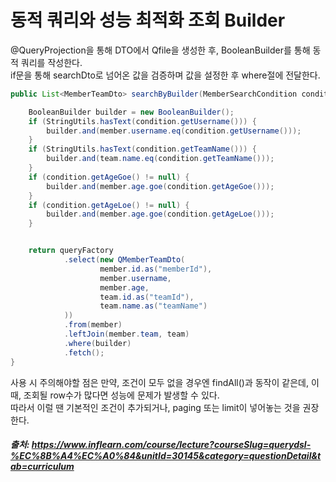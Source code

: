 # 동적 쿼리와 성능 최적화 조회 Builder

@QueryProjection을 통해 DTO에서 Qfile을 생성한 후, BooleanBuilder를 통해 동적 쿼리를 작성한다.     
if문을 통해 searchDto로 넘어온 값을 검증하며 값을 설정한 후 where절에 전달한다.    

```java
public List<MemberTeamDto> searchByBuilder(MemberSearchCondition condition) {

    BooleanBuilder builder = new BooleanBuilder();
    if (StringUtils.hasText(condition.getUsername())) {
        builder.and(member.username.eq(condition.getUsername()));
    }
    if (StringUtils.hasText(condition.getTeamName())) {
        builder.and(team.name.eq(condition.getTeamName()));
    }
    if (condition.getAgeGoe() != null) {
        builder.and(member.age.goe(condition.getAgeGoe()));
    }
    if (condition.getAgeLoe() != null) {
        builder.and(member.age.goe(condition.getAgeLoe()));
    }


    return queryFactory
            .select(new QMemberTeamDto(
                    member.id.as("memberId"),
                    member.username,
                    member.age,
                    team.id.as("teamId"),
                    team.name.as("teamName")
            ))
            .from(member)
            .leftJoin(member.team, team)
            .where(builder)
            .fetch();
}
```
사용 시 주의해야할 점은 만약, 조건이 모두 없을 경우엔 findAll()과 동작이 같은데, 이 때, 조회될 row수가 많다면 성능에 문제가 발생할 수 있다.     
따라서 이럴 땐 기본적인 조건이 추가되거나, paging 또는 limit이 넣어놓는 것을 권장한다.

##### 출처: https://www.inflearn.com/course/lecture?courseSlug=querydsl-%EC%8B%A4%EC%A0%84&unitId=30145&category=questionDetail&tab=curriculum
